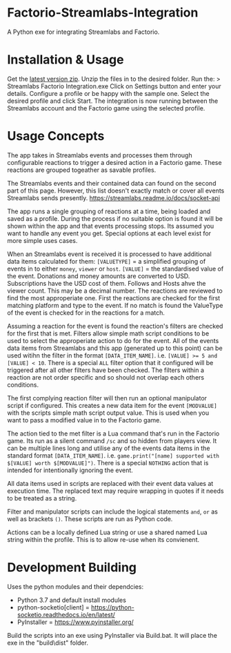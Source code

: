 # Factorio-Streamlabs-Integration


A Python exe for integrating Streamlabs and Factorio.


Installation & Usage
==========
Get the [latest version zip](https://github.com/muppet9010/Factorio-Streamlabs-Integration).
Unzip the files in to the desired folder.
Run the: > Streamlabs Factorio Integration.exe
Click on Settings button and enter your details.
Configure a profile or be happy with the sample one.
Select the desired profile and click Start.
The integration is now running between the Streamlabs account and the Factorio game using the selected profile.


Usage Concepts
========

The app takes in Streamlabs events and processes them through configurable reactions to trigger a desired action in a Factorio game. These reactions are grouped togeather as savable profiles.

The Streamlabs events and their contained data can found on the second part of this page. However, this list doesn't exactly match or cover all events Streamlabs sends presently.
https://streamlabs.readme.io/docs/socket-api

The app runs a single grouping of reactions at a time, being loaded and saved as a profile. During the process if no suitable option is found it will be shown within the app and that events processing stops. Its assumed you want to handle any event you get. Special options at each level exist for more simple uses cases.

When an Streamlabs event is received it is processed to have additional data items calculated for them:
    `[VALUETYPE]` = a simplified grouping of events in to either `money`, `viewer` or `host`.
    `[VALUE]` = the standardised value of the event. Donations and money amounts are converted to USD. Subscriptions have the USD cost of them. Follows and Hosts ahve the viewer count. This may be a decimal number.
The reactions are reviewed to find the most approperiate one. First the reactions are checked for the first matching platform and type to the event. If no match is found the ValueType of the event is checked for in the reactions for a match.

Assuming a reaction for the event is found the reaction's filters are checked for the first that is met. Filters allow simple math script conditions to be used to select the approperiate action to do for the event. All of the events data items from Streamlabs and this app (generated up to this point) can be used witihn the filter in the format `[DATA_ITEM_NAME]`. i.e. `[VALUE] >= 5 and [VALUE] < 10`. There is a special `ALL` filter option that it configured will be triggered after all other filters have been checked. The filters within a reaction are not order specific and so should not overlap each others conditions.

The first complying reaction filter will then run an optional manipulator script if configured. This creates a new data item for the event `[MODVALUE]` with the scripts simple math script output value. This is used when you want to pass a modified value in to the Factorio game.

The action tied to the met filter is a Lua command that's run in the Factorio game. Its run as a silent command `/sc` and so hidden from players view. It can be multiple lines long and utilise any of the events data items in the standard format `[DATA_ITEM_NAME]`. i.e. `game.print("[name] supported with $[VALUE] worth $[MODVALUE]")`. There is a special `NOTHING` action that is intended for intentionally ignoring the event.

All data items used in scripts are replaced with their event data values at execution time. The replaced text may require wrapping in quotes if it needs to be treated as a string.

Filter and manipulator scripts can include the logical statements `and`, `or` as well as brackets `()`. These scripts are run as Python code.

Actions can be a locally defined Lua string or use a shared named Lua string within the profile. This is to allow re-use when its convienent.




Development Building
=============
Uses the python modules and their dependcies:

- Python 3.7 and default install modules
- python-socketio[client]  =  https://python-socketio.readthedocs.io/en/latest/
- PyInstaller  =  https://www.pyinstaller.org/

Build the scripts into an exe using PyInstaller via Build.bat. It will place the exe in the "build\dist" folder.